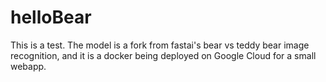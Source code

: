 # helloBear
This is a test. The model is a fork from fastai's bear vs teddy bear image recognition, and it is a docker being deployed on Google Cloud for a small webapp.
